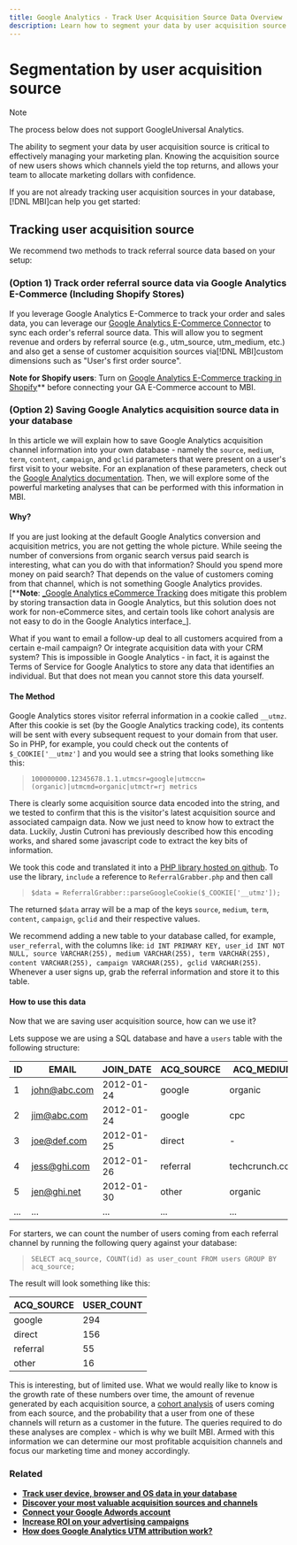 ```yaml
---
title: Google Analytics - Track User Acquisition Source Data Overview
description: Learn how to segment your data by user acquisition source. 
---
```

# Segmentation by user acquisition source

>[!NOTE]
>
>The process below does not support GoogleUniversal Analytics.

The ability to segment your data by user acquisition source is critical to effectively managing your marketing plan. Knowing the acquisition source of new users shows which channels yield the top returns, and allows your team to allocate marketing dollars with confidence.

If you are not already tracking user acquisition sources in your database,[!DNL MBI]can help you get started:

## Tracking user acquisition source

We recommend two methods to track referral source data based on your setup:

### (Option 1)  Track order referral source data via Google Analytics E-Commerce (Including Shopify Stores)

If you leverage Google Analytics E-Commerce to track your order and sales data, you can leverage our [Google Analytics E-Commerce Connector](../importing-data/integrations/google-ecommerce.md) to sync each order's referral source data. This will allow you to segment revenue and orders by referral source (e.g., utm_source, utm_medium, etc.) and also get a sense of customer acquisition sources via[!DNL MBI]custom dimensions such as "User's first order source".

**Note for Shopify users**: Turn on [Google Analytics E-Commerce tracking in Shopify](http://docs.shopify.com/manual/settings/general/google-analytics#ecommerce-tracking)** before connecting your GA E-Commerce account to MBI.

### (Option 2) Saving Google Analytics acquisition source data in your database

In this article we will explain how to save Google Analytics acquisition channel information into your own database - namely the `source`, `medium`, `term`, `content`, `campaign`, and `gclid` parameters that were present on a user's first visit to your website. For an explanation of these parameters, check out the [Google Analytics documentation](http://support.google.com/analytics/bin/answer.py?hl=en&answer=1191184). Then, we will explore some of the powerful marketing analyses that can be performed with this information in MBI.

#### Why?

If you are just looking at the default Google Analytics conversion and acquisition metrics, you are not getting the whole picture. While seeing the number of conversions from organic search versus paid search is interesting, what can you do with that information? Should you spend more money on paid search? That depends on the value of customers coming from that channel, which is not something Google Analytics provides. [****Note**: [_Google Analytics eCommerce Tracking](https://developers.google.com/analytics/devguides/collection/gajs/gaTrackingEcommerce) does mitigate this problem by storing transaction data in Google Analytics, but this solution does not work for non-eCommerce sites, and certain tools like cohort analysis are not easy to do in the Google Analytics interface_].

What if you want to email a follow-up deal to all customers acquired from a certain e-mail campaign? Or integrate acquisition data with your CRM system? This is impossible in Google Analytics - in fact, it is against the Terms of Service for Google Analytics to store any data that identifies an individual.  But that does not mean you cannot store this data yourself.

#### The Method

Google Analytics stores visitor referral information in a cookie called `__utmz`. After this cookie is set (by the Google Analytics tracking code), its contents will be sent with every subsequent request to your domain from that user. So in PHP, for example, you could check out the contents of `$_COOKIE['__utmz']` and you would see a string that looks something like this:

> `100000000.12345678.1.1.utmcsr=google|utmccn=(organic)|utmcmd=organic|utmctr=rj metrics`

There is clearly some acquisition source data encoded into the string, and we tested to confirm that this is the visitor's latest acquisition source and associated campaign data. Now we just need to know how to extract the data. Luckily, Justin Cutroni has previously described how this encoding works, and shared some javascript code to extract the key bits of information.

We took this code and translated it into a [PHP library hosted on github](https://github.com/RJMetrics/referral-grabber-php).   To use the library, `include` a reference to `ReferralGrabber.php` and then call

> `$data = ReferralGrabber::parseGoogleCookie($_COOKIE['__utmz']);`

The returned `$data` array will be a map of the keys `source`, `medium`, `term`, `content`, `campaign`, `gclid` and their respective values.

We recommend adding a new table to your database called, for example, `user_referral`, with the columns like: `id INT PRIMARY KEY, user_id INT NOT NULL, source VARCHAR(255), medium VARCHAR(255), term VARCHAR(255), content VARCHAR(255), campaign VARCHAR(255), gclid VARCHAR(255)`. Whenever a user signs up, grab the referral information and store it to this table.

#### How to use this data

Now that we are saving user acquisition source, how can we use it?

Lets suppose we are using a SQL database and have a `users` table with the following structure:

|ID|EMAIL|JOIN_DATE|ACQ_SOURCE|ACQ_MEDIUM|
|--- |--- |--- |--- |--- |
|1|john@abc.com|2012-01-24|google|organic|
|2|jim@abc.com|2012-01-24|google|cpc|
|3|joe@def.com|2012-01-25|direct|-|
|4|jess@ghi.com|2012-01-26|referral|techcrunch.com|
|5|jen@ghi.net|2012-01-30|other|organic|
|...|...|...|...|...|

<!--<table style="padding-left:30px">

<tbody style="padding-left:30px">

<tr style="padding-left:30px">

<th style="padding-left:30px">ID</th>

<th style="padding-left:30px">EMAIL</th>

<th style="padding-left:30px">JOIN_DATE</th>

<th style="padding-left:30px">ACQ_SOURCE</th>

<th style="padding-left:30px">ACQ_MEDIUM</th>

</tr>

<tr style="padding-left:30px">

<td style="padding-left:30px">1</td>

<td style="padding-left:30px">john@abc.com</td>

<td style="padding-left:30px">2012-01-24</td>

<td style="padding-left:30px">google</td>

<td style="padding-left:30px">organic</td>

</tr>

<tr style="padding-left:30px">

<td style="padding-left:30px">2</td>

<td style="padding-left:30px">jim@abc.com</td>

<td style="padding-left:30px">2012-01-24</td>

<td style="padding-left:30px">google</td>

<td style="padding-left:30px">cpc</td>

</tr>

<tr style="padding-left:30px">

<td style="padding-left:30px">3</td>

<td style="padding-left:30px">joe@def.com</td>

<td style="padding-left:30px">2012-01-25</td>

<td style="padding-left:30px">direct</td>

<td style="padding-left:30px">-</td>

</tr>

<tr style="padding-left:30px">

<td style="padding-left:30px">4</td>

<td style="padding-left:30px">jess@ghi.com</td>

<td style="padding-left:30px">2012-01-26</td>

<td style="padding-left:30px">referral</td>

<td style="padding-left:30px">techcrunch.com</td>

</tr>

<tr style="padding-left:30px">

<td style="padding-left:30px">5</td>

<td style="padding-left:30px">jen@ghi.net</td>

<td style="padding-left:30px">2012-01-30</td>

<td style="padding-left:30px">other</td>

<td style="padding-left:30px">organic</td>

</tr>

<tr style="padding-left:30px">

<td style="padding-left:30px">...</td>

<td style="padding-left:30px">...</td>

<td style="padding-left:30px">...</td>

<td style="padding-left:30px">...</td>

<td style="padding-left:30px">...</td>

</tr>

</tbody>

</table>-->

For starters, we can count the number of users coming from each referral channel by running the following query against your database:

> `SELECT acq_source, COUNT(id) as user_count FROM users GROUP BY acq_source;`

The result will look something like this:

|ACQ_SOURCE|USER_COUNT|
|--- |--- |
|google|294|
|direct|156|
|referral|55|
|other|16|

<!--<table style="padding-left:30px">

<tbody style="padding-left:30px">

<tr style="padding-left:30px">

<th style="padding-left:30px">ACQ_SOURCE</th>

<th style="padding-left:30px">USER_COUNT</th>

</tr>

<tr style="padding-left:30px">

<td style="padding-left:30px">google</td>

<td style="padding-left:30px">294</td>

</tr>

<tr style="padding-left:30px">

<td style="padding-left:30px">direct</td>

<td style="padding-left:30px">156</td>

</tr>

<tr style="padding-left:30px">

<td style="padding-left:30px">referral</td>

<td style="padding-left:30px">55</td>

</tr>

<tr style="padding-left:30px">

<td style="padding-left:30px">other</td>

<td style="padding-left:30px">16</td>

</tr>

</tbody>

</table>-->

This is interesting, but of limited use. What we would really like to know is the growth rate of these numbers over time, the amount of revenue generated by each acquisition source, a [cohort analysis](http://cohortanalysis.com/) of users coming from each source, and the probability that a user from one of these channels will return as a customer in the future. The queries required to do these analyses are complex - which is why we built MBI. Armed with this information we can determine our most profitable acquisition channels and focus our marketing time and money accordingly.

### Related

*   **[Track user device, browser and OS data in your database](https://support.magento.com/hc/en-us/articles/360016732911)**
*   **[Discover your most valuable acquisition sources and channels](../analysis/most-value-source-channel.md)**
*   **[Connect your Google Adwords account](../importing-data/integrations/google-adwords.md)**
*   **[Increase ROI on your advertising campaigns](../analysis/roi-ad-camp.md)**
*   **[How does Google Analytics UTM attribution work?](../analysis/utm-attributes.md)**